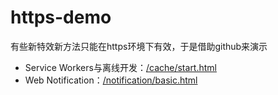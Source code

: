 # https-demo
有些新特效新方法只能在https环境下有效，于是借助github来演示

<ul>
	<li>Service Workers与离线开发：<a href="https://zhangxinxu.github.io/https-demo/cache/start.html">/cache/start.html</a></li>
	<li>Web Notification：<a href="https://zhangxinxu.github.io/https-demo/notification/basic.html">/notification/basic.html</a></li>
</ul>